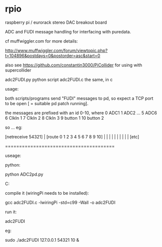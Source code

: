 rpio
====

raspberry pi / eurorack stereo DAC breakout board

ADC and FUDI message handling for interfacing with puredata.

cf muffwiggler.com for more details:

http://www.muffwiggler.com/forum/viewtopic.php?t=104896&postdays=0&postorder=asc&start=0

also see https://github.com/constantin3000/PiCollider for using with supercollider



adc2FUDI.py  python script
adc2FUDI.c   the same, in c

usage:

both scripts/programs send "FUDI" messages to pd, so expect a TCP port to be open [ = suitable pd patch running].

the messages are prefixed with an id 0-10, where
0  ADC1
1  ADC2
...
5  ADC6
6  ClkIn 1
7  ClkIn 2
8  ClkIn 3
9  button 1
10 button 2


so ... eg:

[netreceive 54321]
|
[route 0 1 2 3 4 5 6 7 8 9 10]
| | | | | | | | | | 
[etc]

=======================================

useage:

python:

python ADC2pd.py


C:

compile it (wiringPi needs to be installed): 

gcc adc2FUDI.c -lwiringPi -std=c99 -Wall -o adc2FUDI 

run it: 

adc2FUDI <IP address> <port number> <update rate in ms> 

eg:

sudo ./adc2FUDI 127.0.0.1 54321 10 & 

